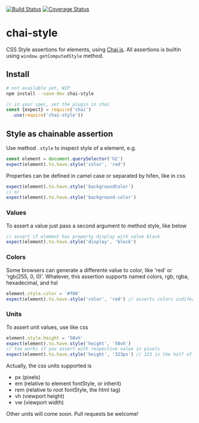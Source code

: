 [![Build Status](https://travis-ci.org/darlanmendonca/chai-style.svg?branch=master)](https://travis-ci.org/darlanmendonca/chai-style)
[![Coverage Status](https://coveralls.io/repos/github/darlanmendonca/chai-style/badge.svg?branch=master)](https://coveralls.io/github/darlanmendonca/chai-style?branch=master)

# chai-style

CSS Style assertions for elements, using [Chai.js](http://chaijs.com/). All assertions is builtin using `window.getComputedStyle` method.

## Install

```sh
# not available yet, WIP
npm install --save-dev chai-style
```

```js
// in your spec, set the plugin in chai
const {expect} = require('chai')
  .use(require('chai-style'))
```

## Style as chainable assertion

Use method `.style` to inspect style of a element, e.g.

```js
const element = document.querySelector('h2')
expect(element).to.have.style('color', 'red')
```

Properties can be defined in camel case or separated by hifen, like in css

```js
expect(element).to.have.style('backgroundColor')
// or
expect(element).to.have.style('background-color')
```

### Values

To assert a value just pass a second argument to method style, like below

```js
// assert if element has property display with value black
expect(element).to.have.style('display', 'block')
```

### Colors

Some browsers can generate a differente value to color, like 'red' or 'rgb(255, 0, 0)'.
Whatever, this assertion supports named colors, rgb, rgba, hexadecimal, and hsl

```js
element.style.color = '#f00'
expect(element).to.have.style('color', 'red') // asserts colors indiferrent of value used
```


### Units

To assert unit values, use like css

```js
element.style.height = '50vh'
expect(element).to.have.style('height', '50vh')
// too works if you assert with respective value in pixels
expect(element).to.have.style('height', '323px') // 323 is the half of viewport in this case, equals to 50vh
```

Actually, the css units supported is

- px (pixels)
- em (relative to element fontStyle, or inherit)
- rem (relative to root fontStyle, the html tag)
- vh (viewport height)
- vw (viewport width)

Other units will come soon. Pull requests be welcome!
